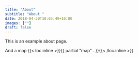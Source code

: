 ```yaml
---
title: "About"
subtitle: "About "
date: 2018-04-30T10:05:49+10:00
images: [""]
draft: false
---
```


This is an example about page.



> 



And a map
{{< loc.inline >}}{{ partial "map" . }}{{< /loc.inline >}}

